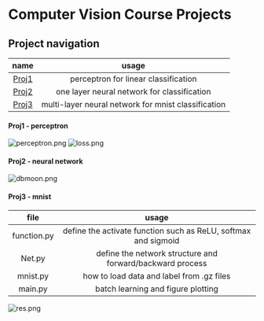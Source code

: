 # Computer Vision Course Projects

## Project navigation
name | usage
:----:|:----:
[Proj1](https://github.com/Kexin-Tang/CV_CourseProject/blob/master/perceptron.py) | perceptron for linear classification
[Proj2](https://github.com/Kexin-Tang/CV_CourseProject/blob/master/neural_network.py) | one layer neural network for classification
[Proj3](https://github.com/Kexin-Tang/CV_CourseProject/tree/master/mnist) | multi-layer neural network for mnist classification



#### Proj1 - perceptron
![perceptron.png](https://i.loli.net/2020/09/23/s1lwqPMGhbjfnHS.png) ![loss.png](https://i.loli.net/2020/09/27/SrINkUFfJAewBLi.png)

#### Proj2 - neural network
![dbmoon.png](https://i.loli.net/2020/09/27/Ag5c4GEhKy8vtZU.png)

#### Proj3 - mnist
file | usage
:----:|:----:
function.py | define the activate function such as ReLU, softmax and sigmoid
Net.py      | define the network structure and forward/backward process 
mnist.py    | how to load data and label from .gz files
main.py     | batch learning and figure plotting

![res.png](https://i.loli.net/2020/09/30/K6GwINWJFex9pfi.png)

